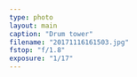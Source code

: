 ```yaml
---
type: photo
layout: main
caption: "Drum tower"
filename: "20171116161503.jpg"
fstop: "f/1.8"
exposure: "1/17"
---
```

